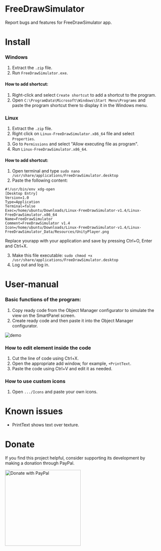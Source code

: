 # FreeDrawSimulator
Report bugs and features for FreeDrawSimulator app.

# Install
### Windows
1. Extract the `.zip` file.
2. Run `FreeDrawSimulator.exe`.

#### How to add shortcut:
1. Right-click and select `Create shortcut` to add a shortcut to the program.
2. Open `C:\ProgramData\Microsoft\Windows\Start Menu\Programs` and paste the program shortcut there to display it in the Windows menu.

### Linux
1. Extract the `.zip` file.
2. Right click on `Linux-FreeDrawSimulator.x86_64` file and select `Properties`.
3. Go to `Permissions` and select "Allow executing file as program".
4. Run `Linux-FreeDrawSimulator.x86_64`.

#### How to add shortcut:
1. Open terminal and type `sudo nano /usr/share/applications/FreeDrawSimulator.desktop`
2. Paste the following content:
  ```
#!/usr/bin/env xdg-open
[Desktop Entry]
Version=1.0
Type=Application
Terminal=false
Exec=/home/ubuntu/Downloads/Linux-FreeDrawSimulator-v1.4/Linux-FreeDrawSimulator.x86_64
Name=FreeDrawSimulator
Comment=FreeDrawSimulator v1.4
Icon=/home/ubuntu/Downloads/Linux-FreeDrawSimulator-v1.4/Linux-FreeDrawSimulator_Data/Resources/UnityPlayer.png
```
Replace yourapp with your application and save by pressing Ctrl+O, Enter and Ctrl+X.

3. Make this file executable: `sudo chmod +x /usr/share/applications/FreeDrawSimulator.desktop`
4. Log out and log in.

# User-manual
### Basic functions of the program:
1. Copy ready code from the Object Manager configurator to simulate the view on the SmartPanel screen.
2. Create ready code and then paste it into the Object Manager configurator.

![demo](https://github.com/jnalepka/FreeDrawSimulator/assets/70645322/d5a3136b-43d1-4e06-89c6-dc49fe9c9f86)

### How to edit element inside the code
1. Cut the line of code using Ctrl+X.
2. Open the appropriate add window, for example, `+PrintText`.
3. Paste the code using Ctrl+V and edit it as needed.

### How to use custom icons
1. Open `.../Icons` and paste your own icons.

# Known issues
- PrintText shows text over texture.

# Donate
If you find this project helpful, consider supporting its development by making a donation through PayPal.

<a href="https://paypal.me/plejader">
  <img src="https://github.com/andreostrovsky/donate-with-paypal/blob/master/PNG/blue.png" alt="Donate with PayPal" width="250">
</a>




